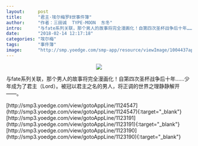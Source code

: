```yaml
---
layout:     post
title:      "君主·埃尔梅罗Ⅱ世事件簿"
author:     "作者：三田诚  TYPE-MOON  东冬"
intro:      "与fate系列关联，那个男人的故事将完全漫画化！自第四次圣杯战争后十年……少年成为了君主（Lord）。被冠以君主之名的男人，将正调的世界之理静静解开——。"
date:       "2018-02-14 12:17:18"
categories: "埃尔梅"
tags:       "事件簿"
image:      "http://smp.yoedge.com/smp-app/resource/viewImage/1004437appline.png"
---
```

<div style="text-align: center">
<p><img src="http://smp.yoedge.com/smp-app/resource/viewImage/1004437appline.png"/></p>
</div>
<p class="post-meta">
<span>与fate系列关联，那个男人的故事将完全漫画化！自第四次圣杯战争后十年……少年成为了君主（Lord）。被冠以君主之名的男人，将正调的世界之理静静解开——。</span>
</p>
[http://smp3.yoedge.com/view/gotoAppLine/1124547](http://smp3.yoedge.com/view/gotoAppLine/1124547){:target="_blank"}
[http://smp3.yoedge.com/view/gotoAppLine/1123191](http://smp3.yoedge.com/view/gotoAppLine/1123191){:target="_blank"}
[http://smp3.yoedge.com/view/gotoAppLine/1123190](http://smp3.yoedge.com/view/gotoAppLine/1123190){:target="_blank"}


